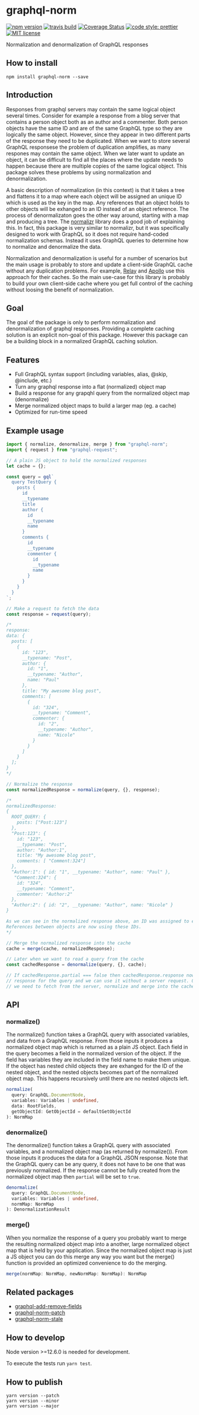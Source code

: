 # graphql-norm

[![npm version][version-image]][version-url]
[![travis build][travis-image]][travis-url]
[![Coverage Status][codecov-image]][codecov-url]
[![code style: prettier][prettier-image]][prettier-url]
[![MIT license][license-image]][license-url]

Normalization and denormalization of GraphQL responses

## How to install

```
npm install graphql-norm --save
```

## Introduction

Responses from graphql servers may contain the same logical object several times. Consider for example a response from a blog server that contains a person object both as an author and a commenter. Both person objects have the same ID and are of the same GraphQL type so they are logically the same object. However, since they appear in two different parts of the response they need to be duplicated. When we want to store several GraphQL responsese the problem of duplication amplifies, as many respones may contain the same object. When we later want to update an object, it can be difficult to find all the places where the update needs to happen because there are multiple copies of the same logical object. This package solves these problems by using normalization and denormalization.

A basic description of normalization (in this context) is that it takes a tree and flattens it to a map where each object will be assigned an unique ID which is used as the key in the map. Any references that an object holds to other objects will be exhanged to an ID instead of an object reference. The process of denormalizaton goes the other way around, starting with a map and producing a tree. The [normalizr](https://www.npmjs.com/package/normalizr) library does a good job of explaining this. In fact, this package is very similar to normalizr, but it was specifically designed to work with GraphQL so it does not require hand-coded normalization schemas. Instead it uses GraphQL queries to determine how to normalize and denormalize the data.

Normalization and denormalization is useful for a number of scenarios but the main usage is probably to store and update a client-side GraphQL cache without any duplication problems. For example, [Relay](https://facebook.github.io/relay/) and [Apollo](https://www.apollographql.com/) use this approach for their caches. So the main use-case for this library is probably to build your own client-side cache where you get full control of the caching without loosing the benefit of normalization.

## Goal

The goal of the package is only to perform normalization and denormalization of graphql responses. Providing a complete caching solution is an explicit non-goal of this package. However this package can be a building block in a normalized GraphQL caching solution.

## Features

- Full GraphQL syntax support (including variables, alias, @skip, @include, etc.)
- Turn any graphql response into a flat (normalized) object map
- Build a response for any grapqhl query from the normalized object map (denormalize)
- Merge normalized object maps to build a larger map (eg. a cache)
- Optimized for run-time speed

## Example usage

```js
import { normalize, denormalize, merge } from "graphql-norm";
import { request } from "graphql-request";

// A plain JS object to hold the normalized responses
let cache = {};

const query = gql`
  query TestQuery {
    posts {
      id
      __typename
      title
      author {
        id
        __typename
        name
      }
      comments {
        id
        __typename
        commenter {
          id
          __typename
          name
        }
      }
    }
  }
`;

// Make a request to fetch the data
const response = request(query);

/*
response:
data: {
  posts: [
    {
      id: "123",
      __typename: "Post",
      author: {
        id: "1",
        __typename: "Author",
        name: "Paul"
      },
      title: "My awesome blog post",
      comments: [
        {
          id: "324",
          __typename: "Comment",
          commenter: {
            id: "2",
            __typename: "Author",
            name: "Nicole"
          }
        }
      ]
    }
  ];
}
*/

// Normalize the response
const normalizedResponse = normalize(query, {}, response);

/*
normalizedResponse:
{
  ROOT_QUERY: {
    posts: ["Post:123"]
  },
  "Post:123": {
    id: "123",
    __typename: "Post",
    author: "Author:1",
    title: "My awesome blog post",
    comments: [ "Comment:324"]
  },
  "Author:1": { id: "1", __typename: "Author", name: "Paul" },
   "Comment:324": {
    id: "324",
    __typename: "Comment",
    commenter: "Author:2"
  },
  "Author:2": { id: "2", __typename: "Author", name: "Nicole" }
}

As we can see in the normalized response above, an ID was assigned to each object.
References between objects are now using these IDs.
*/

// Merge the normalized response into the cache
cache = merge(cache, normalizedResponse);

// Later when we want to read a query from the cache
const cachedResponse = denormalize(query, {}, cache);

// If cachedResponse.partial === false then cachedResponse.response now has the original
// response for the query and we can use it without a server request. Otherwise
// we need to fetch from the server, normalize and merge into the cache.
```

## API

### normalize()

The normalize() function takes a GraphQL query with associated variables, and data from a GraphQL response. From those inputs it produces a normalized object map which is returned as a plain JS object. Each field in the query becomes a field in the normalized version of the object. If the field has variables they are included in the field name to make them unique. If the object has nested child objects they are exhanged for the ID of the nested object, and the nested objects becomes part of the normalized object map. This happens recursively until there are no nested objects left.

```ts
normalize(
  query: GraphQL.DocumentNode,
  variables: Variables | undefined,
  data: RootFields,
  getObjectId: GetObjectId = defaultGetObjectId
): NormMap
```

### denormalize()

The denormalize() function takes a GraphQL query with associated variables, and a normalized object map (as returned by normalize()). From those inputs it produces the data for a GraphQL JSON response. Note that the GraphQL query can be any query, it does not have to be one that was previously normalized. If the response cannot be fully created from the normalized object map then `partial` will be set to `true`.

```ts
denormalize(
  query: GraphQL.DocumentNode,
  variables: Variables | undefined,
  normMap: NormMap
): DenormalizationResult
```

### merge()

When you normalize the response of a query you probably want to merge the resulting normalized object map into a another, large normalized object map that is held by your application. Since the normalized object map is just a JS object you can do this merge any way you want but the merge() function is provided an optimized convenience to do the merging.

```ts
merge(normMap: NormMap, newNormMap: NormMap): NormMap
```

## Related packages

- [graphql-add-remove-fields](https://www.npmjs.com/package/graphql-add-remove-fields)
- [graphql-norm-patch](https://www.npmjs.com/package/graphql-norm-patch)
- [graphql-norm-stale](https://www.npmjs.com/package/graphql-norm-stale)

## How to develop

Node version >=12.6.0 is needed for development.

To execute the tests run `yarn test`.

## How to publish

```
yarn version --patch
yarn version --minor
yarn version --major
```

[version-image]: https://img.shields.io/npm/v/graphql-norm.svg?style=flat
[version-url]: https://www.npmjs.com/package/graphql-norm
[travis-image]: https://travis-ci.com/dividab/graphql-norm.svg?branch=master&style=flat
[travis-url]: https://travis-ci.com/dividab/graphql-norm
[codecov-image]: https://codecov.io/gh/dividab/graphql-norm/branch/master/graph/badge.svg
[codecov-url]: https://codecov.io/gh/dividab/graphql-norm
[license-image]: https://img.shields.io/github/license/dividab/graphql-norm.svg?style=flat
[license-url]: https://opensource.org/licenses/MIT
[prettier-image]: https://img.shields.io/badge/code_style-prettier-ff69b4.svg?style=flat
[prettier-url]: https://github.com/prettier/prettier
